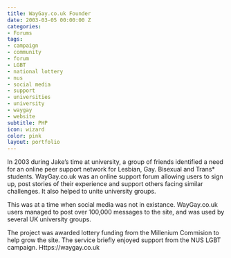 ```yaml
---
title: WayGay.co.uk Founder
date: 2003-03-05 00:00:00 Z
categories:
- Forums
tags:
- campaign
- community
- forum
- LGBT
- national lottery
- nus
- social media
- support
- universities
- university
- waygay
- website
subtitle: PHP
icon: wizard
color: pink
layout: portfolio
---
```


In 2003 during Jake’s time at university, a group of friends identified a need for an online peer support network for Lesbian, Gay. Bisexual and Trans\* students. WayGay.co.uk was an online support forum allowing users to sign up, post stories of their experience and support others facing similar challenges. It also helped to unite university groups.

This was at a time when social media was not in existance. WayGay.co.uk users managed to post over 100,000 messages to the site, and was used by several UK university groups.

The project was awarded lottery funding from the Millenium Commision to help grow the site. The service briefly enjoyed support from the NUS LGBT campaign. Https://waygay.co.uk
